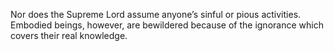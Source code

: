 Nor does the Supreme Lord assume anyone’s sinful or pious activities. Embodied beings, however, are bewildered because of the ignorance which covers their real knowledge.